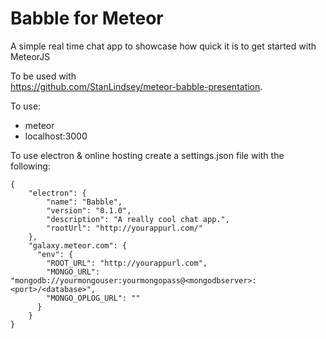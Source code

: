 Babble for Meteor
======================

A simple real time chat app to showcase how quick it is to get started with MeteorJS 

To be used with  
https://github.com/StanLindsey/meteor-babble-presentation.

To use:
- meteor
- localhost:3000

To use electron & online hosting create a settings.json file with the following:

```
{
    "electron": {
        "name": "Babble",
        "version": "0.1.0",
        "description": "A really cool chat app.",
        "rootUrl": "http://yourappurl.com/"
    },
    "galaxy.meteor.com": {
      "env": {
        "ROOT_URL": "http://yourappurl.com",
        "MONGO_URL": "mongodb://yourmongouser:yourmongopass@<mongodbserver>:<port>/<database>",
        "MONGO_OPLOG_URL": ""
      }
    }
}

```
